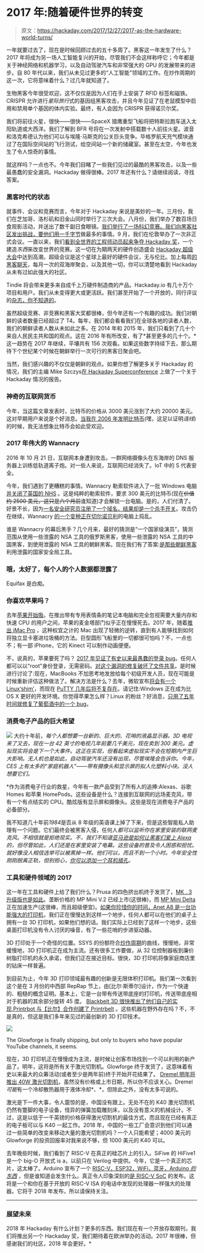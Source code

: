 # 2017 年:随着硬件世界的转变

> 原文：<https://hackaday.com/2017/12/27/2017-as-the-hardware-world-turns/>

一年就要过去了，现在是时候回顾过去的五十多周了。黑客这一年发生了什么？2017 年将成为另一场人工智能复兴的开始，尽管我们不会这样称呼它；今年都是关于神经网络和机器学习，以及自动驾驶汽车和非常强大的 GPU 的发展带来的进步。自 80 年代以来，我们从未见过更多的“人工智能”领域的工作。在炒作周期的这一次，它将意味着什么？过几年就知道了。

生物黑客今年很受欢迎，这不仅仅是因为人们在手上安装了 RFID 标签和磁铁。CRISPR 允许进行*星际旅行*式的基因组黑客攻击，并且今年见证了在老鼠模型中启用和禁用单个基因的体内实验。最终，有人会因为 CRISPR 获得诺贝尔奖。

我们将前往火星，很快——很快——SpaceX 猎鹰重型飞船将把特斯拉跑车送入太阳轨道或大西洋。我们了解到 BFR 号将在一次发射中搭载数十人前往火星。波音和洛克希德认为他们可以与埃隆·马斯克的公关巨头竞争。毕格罗航天充气模块通过了在国际空间站的飞行测试，给空间站一个新的储藏室。甚至在太空，今年也发生了令人惊奇的事情。

就这样吗？一点也不。今年我们目睹了一些我们见过的最酷的黑客攻击，以及一些最愚蠢的安全漏洞。Hackaday 做得很棒。2017 年还有什么？请继续阅读，寻找答案。

### 黑客时代的状态

就事件、会议和竞赛而言，今年对于 Hackaday 来说是美妙的一年。三月份，我们在芝加哥、洛杉矶和旧金山同时举行了三次大会。八月份，我们举办了数百场日食观影活动，并送出了数千副日食眼镜。[我们举行了一场科幻竞赛。我们向黑客社区](https://hackaday.com/2017/01/23/hackadays-sci-fi-contest-hits-warp-speed/)[发出挑战，要他们用一千字节](https://hackaday.io/contest/18215-the-1kb-challenge)做最多的事情。9 月，我们在伦敦举办了一次非正式会议。一直以来，我们[看到全世界的工程师动员起来争夺 Hackaday 奖](https://hackaday.io/prize)，一个建造*东西*来改变世界的竞赛。这一切在为期两天的硬件创造盛会 [Hackaday 超级大会](https://hackaday.io/superconference/)中达到高潮。超级会议是这个星球上最好的硬件会议，无与伦比。加上每周[的黑客聊天](https://hackaday.com/tag/hack-chat/)，每月一次的双海岸聚会，以及其他一切，你可以清楚地看到 Hackaday 从未有过如此强大的社区。

Tindie 将会带来更多来自成千上万硬件制造商的产品。Hackaday.io 有几十万个项目和用户。我们从未变得更大或更活跃。我们甚至开始了一个开放的，同行评议的[杂志，你不知道的](https://journal.hackaday.io/)。

虽然超级竞赛、非竞赛和黑客大奖都很棒，但今年还有一个有趣的成功。我们对朝鲜的读者数量已经超过了 T4。每年，我们都会看看我们在全球各地的读者人数，我们的朝鲜读者人数从未如此之多。在 2014 年和 2015 年，我们只看到了几十个来自人民民主共和国的观点。这在 2016 年有所改变，有了*甚至更多的几十个。*这一趋势在 2017 年继续，平壤共有 156 次观看。如果这些数字持续下去，那么期待下个世纪某个时候在朝鲜举行一次可行的黑客日聚会吧。

当然，我们感兴趣的不仅仅是朝鲜的观点。如果你想了解更多关于 Hackaday 的情况，我们的主编 Mike Szczys[在 Hackaday Superconference](https://www.youtube.com/watch?v=E-9_bKeB2qc) 上做了一个关于 Hackaday 情况的报告。

### 神奇的互联网货币

今年，当这篇文章发表时，比特币的价格从 3000 美元涨到了大约 20000 美元。这对早期用户来说是个好消息。[当我在 2006 年发明比特币](https://hackaday.com/2006/06/08/i-just-invented-bitcoin/)(嘿，这足以证明*连线*)的时候，我无法想象比特币会如此受欢迎。

### 2017 年伟大的 Wannacry

2016 年 10 月 21 日，互联网本身遭到攻击。一群网络摄像头在东海岸的 DNS 服务器上训练低轨道离子炮。对一些人来说，互联网已经消失了。IoT 中的 S 代表安全。

今年，我们遇到了更糟糕的事情。Wannacry 勒索软件进入了一批 Windows 电脑[并关闭了英国的 NHS](https://hackaday.com/2017/05/12/massive-cyber-attack-cripples-multiple-uk-hospitals/) 。这是纯粹的勒索软件，要求 300 美元的比特币(现在~~价值约 2500 美元，这只是六个月前~~谁知道)才会解锁一台电脑。是的，人们付清了。好景不长，因为[一名安全研究员注册了一个域名，结果却是一个杀手开关](https://hackaday.com/2017/05/13/global-cyber-attack-halted-autopsy-time/)。攻击仍在继续，Wannacry [的一个变种正在切尔诺贝利](https://hackaday.com/2017/06/28/new-ransomware-crippling-chernobyl-sensors/)的电脑上捣乱。

谁是 Wannacry 的幕后黑手？几个月来，最好的猜测是“一个国家级演员”，猜测范围从使用一些泄露的 NSA 工具的俄罗斯黑客，使用一些泄露的 NSA 工具的中国黑客，到使用泄露的 NSA 工具的朝鲜黑客。现在我们有了答案:[是那些朝鲜黑客](http://www.bbc.com/news/world-us-canada-42407488)利用泄露的国家安全局工具。

### 哦，太好了，每个人的个人数据都泄露了

Equifax 是白痴。

### 你喜欢苹果吗？

去年[苹果开始吸](https://hackaday.com/2016/10/28/apple-sucks-now-heres-a-thinkpad-buyers-guide/)。在推出带有专用表情条的笔记本电脑和完全忽视需要大量内存和快速 CPU 的用户之间，苹果的麦金塔部门似乎正在慢慢死去。2017 年，随着[推出 iMac Pro](https://www.apple.com/imac-pro/) ，这种权宜之计的 Mac 出现了轻微的逆转，直到有人能够找到如何将独立显卡塞进垃圾桶的方法。巨型圆形飞船里的一切都很可怕吗？不，一点也不；有一部 iPhone，它的 Kinect 可以制作动画便便。

不，说真的，苹果要死了吗？ [2017 年见证了有史以来最愚蠢的登录 bug](https://twitter.com/lemiorhan/status/935581020774117381)。任何人都可以以“root”身份登录，无需密码。[对这个漏洞的修复破坏了文件共享](https://www.theguardian.com/technology/2017/nov/30/apple-macos-high-sierra-fix-breaks-file-sharing-password-security-flaw-emergency-patch)。是时候进行讨论了:现在，MacBooks 不加思考地发放给每个初级开发人员，现在可能是时候重新评估这种做法了。解决方法是什么？去年，微软宣布[将会有一个 Linux‘shim’](https://hackaday.com/2016/03/30/windows-and-ubuntu-cygwin-can-suck-it/)，而现在 [PuTTY 几年后将不复存在](https://techcrunch.com/2017/12/13/putty-begone-microsoft-will-ship-an-openssh-client/)。请记住:Windows 正在成为比 OS X 更好的开发环境。你觉得苹果怎么样？Linux 的粉丝？好消息，[只用了五年时间就修复了葡萄酒中的一个 bug](https://bugs.winehq.org/show_bug.cgi?id=29871)。

### 消费电子产品的巨大希望

[![](img/92a963d1b19e0486c4b94a4ce75c8fa8.png)](https://hackaday.com/wp-content/uploads/2017/01/alexa-doll-house-thumbnail.jpg) 大约十年前，*每个人都想要一台新的、巨大的、花哨的液晶显示器。3D 电视来了又去，现在一台 42 英寸的电视几年前要几千美元，现在卖到 300 美元。虚拟现实将会是下一个大事件。这正在实现，但看起来虚拟现实不会在短期内产生巨大影响。无人机也是如此，自动驾驶汽车还没有出现，尽管埃隆会告诉你。今年，CES 上有太多的“家庭机器人”——带有摄像头和显示屏的拟人化塑料小块。没人想要它们。*

 *作为消费电子行业的救星，今年有一款产品受到了所有人的追捧:Alexas、谷歌 Homes 和苹果 HomePods。这些设备是什么？连接到互联网的远场麦克风，带有一个有点结实的 CPU。酷炫版有显示屏和摄像头。这些是现在消费电子产品的必备部分。

我不知道几十年前*1984*是否从 8 年级的英语课上掉了下来，但是这些智能私人助理有一个问题。它们最终会被黑客入侵，任何人*都可以监听你在家里安装的联网麦克风。不相信就是拒绝现实。不，我们不知道[亚马逊是如何让黑客们爱上 Alexa](https://hackaday.com/2016/12/19/how-has-amazon-managed-to-make-hackers-love-alexa/) 的，但尽管如此，人们还是在家里安装了电幕。这些设备的普及令人困惑和担忧。就好像没人相信选举可以被黑掉一样。他们可以，而且不到一个小时。今年安全性刚刚脱离正轨，但别担心，[你可以添加一个耳机插孔](https://hackaday.com/2017/12/14/hacking-an-aux-port-for-a-google-home-mini/)。*

### 工具和硬件领域的 2017

这一年在工具和硬件上给了我们什么？Prusa 的四色挤出机终于发货了，[MK . 3 升级版也是如此](https://www.prusaprinters.org/mk3-is-shipping/)。垄断价格的 MP Mini V.2 已经上市(这很棒)，而 [MP Mini Delta](https://www.monoprice.com/product?c_id=107&cp_id=10724&cs_id=1072403&p_id=21666) 正在加速生产(这很棒，而且超级便宜)。[如果你珍惜你的时间，Anet A8 是一台功能强大的打印机](https://hackaday.com/2017/12/08/how-cheap-can-a-3d-printer-get-the-anet-a8/)，我们正在慢慢达到这样一个地步，任何人都可以在他们的桌子上拥有一台 3D 打印机，如果他们想的话。我们实际上已经到了这样一个地步，这些桌面打印机没有令人讨厌的噪音，有了一些花哨的步进驱动器。

3D 打印处于一个奇怪的位置。SSYS 的份额符合[炒作周期](https://en.wikipedia.org/wiki/Hype_cycle)的曲线，慢慢地，非常缓慢地，3D 打印机正在成为主流。还有很多工作要做，从 32 位控制器板到廉价树脂打印机的永久承诺，但我们正在接近目标。很快，3D 打印机将像家庭商店里的钻床一样普遍。

到目前为止，今年 3D 打印领域最有趣的创新是无限体积打印机。我们第一次看到这个是在 3 月份的中西部 RepRap 节上，由[比尔·斯蒂尔]设计，作为一个快速的、粗糙的概念证明。基本上，它是一台带有传送带底座的打印机，传送带底座相对于机器的其余部分旋转 45 度。 [Blackbelt 3D 很快推出了他们自己的实现](https://hackaday.com/2017/05/12/another-printer-with-an-infinite-build-volume/),[Printrbot 与【比尔】合作创建了 Printrbelt](https://hackaday.com/2017/06/30/printrbot-teases-infinite-build-volume-printer/) 。这些机器在野外存在吗？不，不是真的，但这是我们多年来见过的最创新的 3D 打印技术。

[![](img/9085da4286429d72e6cac747199270a6.png)](https://hackaday.com/wp-content/uploads/2017/12/glowforge.png)

The Glowforge is finally shipping, but only to buyers who have popular YouTube channels, it seems.

现在，3D 打印机正在慢慢成为主流，是时候让创客市场找到一个可以利用的新产品了。明年，这将是所有关于激光切割机。Glowforge 终于发货了，这意味着有史以来最大的众筹活动(或者至少是两年前)终于开始开花结果了。 [Dremel 明年将推出 40W 激光切割机](https://makezine.com/2017/09/23/dremel-announces-40-watt-laser-cutter/)，虽然没有价格或上市日期，所以你不应该关心。Dremel *可能*有一个冷却散热器用于液体冷却*、*，但除此之外，没有太多可说的。

激光是下一件大事，令人震惊的是，中国没有跟上。无处不在的 K40 激光切割机仍然有蹩脚的电子设备，怪异的弹簧加载雕刻床，以及没有意义的机械设计。不过，这是以低于一千英镑的价格获得激光切割机的最佳方式，而且现在已经有真正的电子板可以与 K40 一起工作。2018 年，中国的一些工厂会意识到他们可以通过一些简单的改变来移动大量的激光切割机吗？一个人只能希望；4000 美元的 Glowforge 的投资回报率对我来说不够，但 1000 美元的 K40 可以。

去年晚些时候，我们看到了 RISC-V 在真正的硅芯片上的引入。SiFive 的 HiFive1 是一个 big-O 开放式 is a，以前只在 Verilog 中提供。今年，它是一个真正的芯片，这太棒了。Arduino 宣布了一个 [RISC-V，ESP32，WiFi，蓝牙，Arduino *的东西*](https://hackaday.com/2017/05/20/arduino-cinque-the-risc-v-esp32-wifi-bluetooth-arduino/) ，但是谁知道会发生什么。真正令人印象深刻的[是 RISC-V SoC](https://hackaday.com/2017/10/04/sifive-announces-risc-v-soc/) 的发布。这将是一个和你在基于开放的 RISC-V ISA 的电话中发现的处理器一样强大的处理器。它将于 2018 年发布，所以请保持关注。

* * *

### 展望未来

2018 年 Hackaday 有什么计划？更多的东西。我们现在有一个开放存取期刊，我们将推出另一个 Hackaday 奖，我们期待着在欧洲举办的活动。2017 年很棒，但感谢我们的社区，2018 年会更好。*